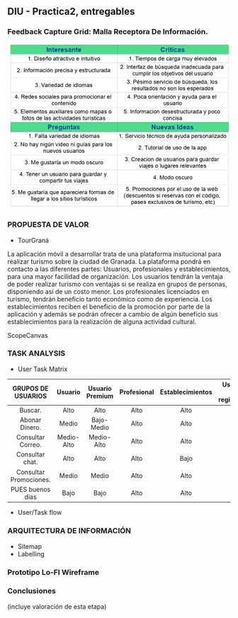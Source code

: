 ## DIU - Practica2, entregables

### Feedback Capture Grid: Malla Receptora De Información.
![ScreenShot](FeedbackCaptureGrid.jpg)

### PROPUESTA DE VALOR

* TourGraná

La aplicación móvil a desarrollar trata de una plataforma insitucional para realizar turismo sobre la ciudad de Granada. La plataforma pondrá en contacto a las diferentes partes: Usuarios, profesionales y establecimientos, para una mayor facilidad de organización. Los usuarios tendrán la ventaja de poder realizar turismo con ventajas si se realiza en grupos de personas, disponiendo así de un costo menor. Los profesionales licenciados en turismo, tendrán beneficio tanto económico como de experiencia. Los establecimientos reciben el beneficio de la promoción por parte de la aplicación y además se podrán ofrecer a cambio de algún beneficio sus establecimientos para la realización de alguna actividad cultural.

ScopeCanvas

### TASK ANALYSIS

* User Task Matrix 

|GRUPOS DE USUARIOS              | Usuario         | Usuario Premium      | Profesional     | Establecimientos   | Usuarios no registrados  | Ranking  |
| :------:                       | :------:        | :------:             |  :------:       | :------:           |  :------:                | :------: |
| Buscar.                        | Alto            |  Alto                |     Alto        | Alto               | NO                       | 12       |
| Abonar Dinero.                 | Medio           |  Bajo-Medio          |     Alto        | Alto               | NO                       | 10.5     |
| Consultar Correo.              | Medio-Alto      |  Medio-Alto          |     Alto        | Alto               | NO                       | 10       |
| Consultar chat.                | Alto            |  Alto                |     Alto        | Bajo               | NO                       | 10       |
| Consultar Promociones.         | Medio           |  Medio               |     Alto        | Alto               | NO                       | 10       |
| PUES buenos dias               | Bajo            |  Bajo                |     Alto        | Alto               | NO                       | 8        |



* User/Task flow


### ARQUITECTURA DE INFORMACIÓN

* Sitemap 
* Labelling 


### Prototipo Lo-FI Wireframe 


### Conclusiones  
(incluye valoración de esta etapa)
